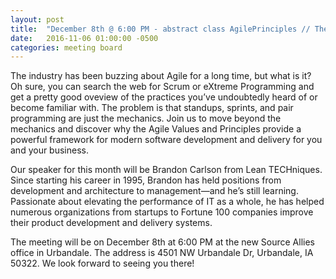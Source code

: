 ```yaml
---
layout: post
title:  "December 8th @ 6:00 PM - abstract class AgilePrinciples // The building blocks of Agile with Brandon Carlson"
date:   2016-11-06 01:00:00 -0500
categories: meeting board
---
```


The industry has been buzzing about Agile for a long time, but what is it? Oh sure, you can search the web for Scrum or eXtreme Programming and get a pretty good oveview of the practices you’ve undoubtedly heard of or become familiar with. The problem is that standups, sprints, and pair programming are just the mechanics. Join us to move beyond the mechanics and discover why the Agile Values and Principles provide a powerful framework for modern software development and delivery for you and your business.

Our speaker for this month will be Brandon Carlson from Lean TECHniques.  Since starting his career in 1995, Brandon has held positions from development and architecture to management—and he’s still learning. Passionate about elevating the performance of IT as a whole, he has helped numerous organizations from startups to Fortune 100 companies improve their product development and delivery systems. 

The meeting will be on December 8th at 6:00 PM at the new Source Allies office in Urbandale.  The address is 4501 NW Urbandale Dr, Urbandale, IA 50322.  We look forward to seeing you there! 

